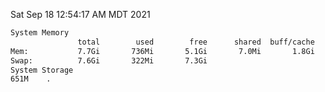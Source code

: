 Sat Sep 18 12:54:17 AM MDT 2021
```bash
System Memory
               total        used        free      shared  buff/cache   available
Mem:           7.7Gi       736Mi       5.1Gi       7.0Mi       1.8Gi       6.6Gi
Swap:          7.6Gi       322Mi       7.3Gi
System Storage
651M	.
```
```bash

